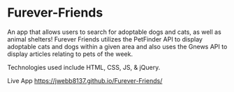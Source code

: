 # Furever-Friends
An app that allows users to search for adoptable dogs and cats, as well as animal shelters! Furever Friends utilizes the PetFinder API to display adoptable cats and dogs within a given area and also uses the Gnews API to display articles relating to pets of the week.

Technologies used include HTML, CSS, JS, & jQuery.

Live App
https://jwebb8137.github.io/Furever-Friends/
